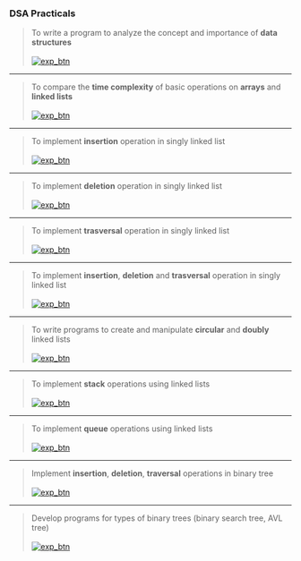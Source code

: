 ### **DSA Practicals**

> To write a program to analyze the concept and importance of **data structures** <br> <br> [![exp_btn](https://img.shields.io/badge/Experiment_01-%23000000.svg?style=for-the-badge&logo=DataStax&logoColor=FF7139)](experiments/_01.md)

---

> To compare the **time complexity** of basic operations on **arrays** and **linked lists** <br> <br> [![exp_btn](https://img.shields.io/badge/Experiment_02-%23000000.svg?style=for-the-badge&logo=DataStax&logoColor=FF7139)](experiments/_02.md)

---

> To implement **insertion** operation in singly linked list <br> <br> [![exp_btn](https://img.shields.io/badge/Experiment_03-%23000000.svg?style=for-the-badge&logo=DataStax&logoColor=FF7139)](experiments/_03.md)

---

> To implement **deletion** operation in singly linked list <br> <br> [![exp_btn](https://img.shields.io/badge/Experiment_04-%23000000.svg?style=for-the-badge&logo=DataStax&logoColor=FF7139)](experiments/_04.md)

---

> To implement **trasversal** operation in singly linked list <br> <br> [![exp_btn](https://img.shields.io/badge/Experiment_05-%23000000.svg?style=for-the-badge&logo=DataStax&logoColor=FF7139)](experiments/_05.md)

---

> To implement **insertion**, **deletion** and **trasversal** operation in singly linked list <br> <br> [![exp_btn](https://img.shields.io/badge/Experiment_06-%23000000.svg?style=for-the-badge&logo=DataStax&logoColor=FF7139)](experiments/_06.md)

---

> To write programs to create and manipulate **circular** and **doubly** linked lists <br> <br> [![exp_btn](https://img.shields.io/badge/Experiment_07-%23000000.svg?style=for-the-badge&logo=DataStax&logoColor=FF7139)](experiments/_07.md)

---

> To implement **stack** operations using linked lists <br> <br> [![exp_btn](https://img.shields.io/badge/Experiment_08-%23000000.svg?style=for-the-badge&logo=DataStax&logoColor=FF7139)](experiments/_08.md)

---

> To implement **queue** operations using linked lists <br> <br> [![exp_btn](https://img.shields.io/badge/Experiment_09-%23000000.svg?style=for-the-badge&logo=DataStax&logoColor=FF7139)](experiments/_09.md)

---

> Implement **insertion**, **deletion**, **traversal** operations in binary tree <br> <br> [![exp_btn](https://img.shields.io/badge/Experiment_10-%23000000.svg?style=for-the-badge&logo=DataStax&logoColor=FF7139)](experiments/_10.md)

---

> Develop programs for types of binary trees (binary search tree, AVL tree) <br> <br> [![exp_btn](https://img.shields.io/badge/Experiment_11-%23000000.svg?style=for-the-badge&logo=DataStax&logoColor=FF7139)](experiments/_11.md)